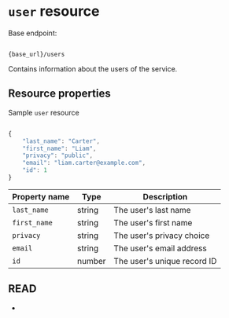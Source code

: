 # `user` resource

Base endpoint:

```shell

{base_url}/users
```

Contains information about the users of the service.

## Resource properties

Sample `user` resource

```js

{
    "last_name": "Carter",
    "first_name": "Liam",
    "privacy": "public",
    "email": "liam.carter@example.com",
    "id": 1
}
```

| Property name | Type | Description |
| ------------- | ----------- | ----------- |
| `last_name` | string | The user's last name |
| `first_name` | string | The user's first name |
| `privacy` | string | The user's privacy choice |
| `email` | string | The user's email address |
| `id` | number | The user's unique record ID |

## READ

* 
